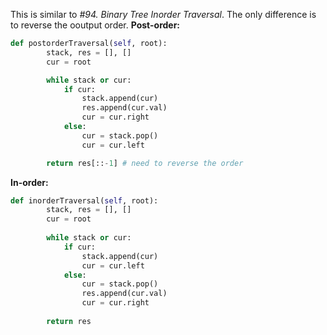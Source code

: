 This is similar to *#94. Binary Tree Inorder Traversal*. The only difference is to reverse the ooutput order.
**Post-order:**  
```python
def postorderTraversal(self, root):
        stack, res = [], []
        cur = root

        while stack or cur:
            if cur:
                stack.append(cur)
                res.append(cur.val)
                cur = cur.right
            else:
                cur = stack.pop()
                cur = cur.left

        return res[::-1] # need to reverse the order
```

**In-order:**
```python
def inorderTraversal(self, root):
        stack, res = [], []
        cur = root
        
        while stack or cur:
            if cur:
                stack.append(cur)
                cur = cur.left
            else:
                cur = stack.pop()
                res.append(cur.val)
                cur = cur.right
                
        return res
```
